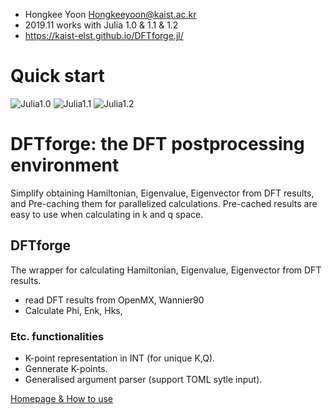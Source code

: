 - Hongkee Yoon Hongkeeyoon@kaist.ac.kr
- 2019.11 works with Julia 1.0 & 1.1 & 1.2
- https://kaist-elst.github.io/DFTforge.jl/

# Quick start


![Julia1.0](https://img.shields.io/badge/Julia-1.0-blue.svg?longCache=true)  ![Julia1.1](https://img.shields.io/badge/Julia-1.1-blue.svg?longCache=true)  ![Julia1.2](https://img.shields.io/badge/Julia-1.2-blue.svg?longCache=true)

# DFTforge: the DFT postprocessing environment
Simplify obtaining Hamiltonian, Eigenvalue, Eigenvector from DFT results, and Pre-caching them for parallelized calculations.
Pre-cached results are easy to use when calculating in k and q space.


## DFTforge
The wrapper for calculating Hamiltonian, Eigenvalue, Eigenvector from DFT results.

 * read DFT results from OpenMX, Wannier90
 * Calculate Phi, Enk, Hks,

### Etc. functionalities
 * K-point representation in INT (for unique K,Q).
 * Gennerate K-points.
 * Generalised argument parser (support TOML sytle input).


[Homepage & How to use](https://kaist-elst.github.io/DFTforge.jl/)


